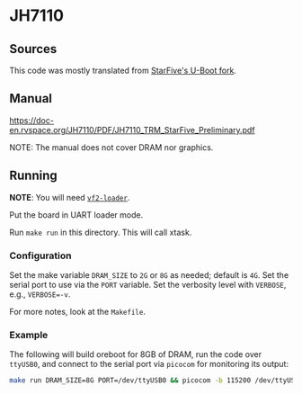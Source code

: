 # JH7110

## Sources

This code was mostly translated from [StarFive's U-Boot fork](https://github.com/starfive-tech/u-boot/tree/JH7110_VisionFive2_devel).

## Manual

https://doc-en.rvspace.org/JH7110/PDF/JH7110_TRM_StarFive_Preliminary.pdf

NOTE: The manual does not cover DRAM nor graphics.

## Running

**NOTE**: You will need [`vf2-loader`](https://github.com/orangecms/vf2-loader).

Put the board in UART loader mode.

Run `make run` in this directory. This will call xtask.

### Configuration

Set the make variable `DRAM_SIZE` to `2G` or `8G` as needed; default is `4G`.
Set the serial port to use via the `PORT` variable.
Set the verbosity level with `VERBOSE`, e.g., `VERBOSE=-v`.

For more notes, look at the `Makefile`.

### Example

The following will build oreboot for 8GB of DRAM, run the code over `ttyUSB0`,
and connect to the serial port via `picocom` for monitoring its output:

```sh
make run DRAM_SIZE=8G PORT=/dev/ttyUSB0 && picocom -b 115200 /dev/ttyUSB0
```
